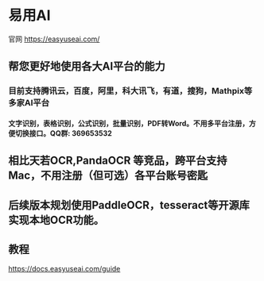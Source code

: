 # 易用AI
官网 https://easyuseai.com/


## 帮您更好地使用各大AI平台的能力
### 目前支持腾讯云，百度，阿里，科大讯飞，有道，搜狗，Mathpix等多家AI平台
#### 文字识别，表格识别，公式识别，批量识别，PDF转Word。不用多平台注册，方便切换接口。QQ群: 369653532


## 相比天若OCR,PandaOCR 等竞品，跨平台支持Mac，不用注册（但可选）各平台账号密匙

## 后续版本规划使用PaddleOCR，tesseract等开源库实现本地OCR功能。

## 教程
https://docs.easyuseai.com/guide
